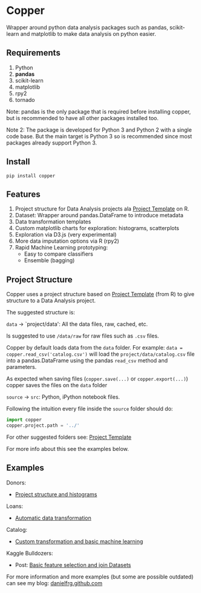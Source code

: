 Copper
======

Wrapper around python data analysis packages such as pandas, scikit-learn and matplotlib
to make data analysis on python easier.

Requirements
------------

1. Python
2. **pandas**
3. scikit-learn
4. matplotlib
5. rpy2
6. tornado

Note: pandas is the only package that is required before installing copper, but is
recommended to have all other packages installed too.

Note 2: The package is developed for Python 3 and Python 2 with a single code base. But the main target is Python 3 so is recommended since most packages already support Python 3.

Install
-------

`pip install copper`

Features
--------

1. Project structure for Data Analysis projects ala [Project Template](http://www.johnmyleswhite.com/notebook/2010/08/26/projecttemplate/) on R.
2. Dataset: Wrapper around pandas.DataFrame to introduce metadata
3. Data transformation templates
4. Custom matplotlib charts for exploration: histograms, scatterplots
5. Exploration via D3.js (very experimental)
6. More data imputation options via R (rpy2)
7. Rapid Machine Learning prototyping:
    * Easy to compare classifiers
    * Ensemble (bagging)

Project Structure
-----------------

Copper uses a project structure based on [Project Template](http://www.johnmyleswhite.com/notebook/2010/08/26/projecttemplate/) (from R) to give structure to a Data Analysis project.

The suggested structure is:

`data` -> `project/data': All the data files, raw, cached, etc.

Is suggested to use `/data/raw` for raw files such as `.csv` files.

Copper by default loads data from the `data` folder. For example: `data = copper.read_csv('catalog.csv')` will load the `project/data/catalog.csv` file into a pandas.DataFrame using the pandas `read_csv` method and parameters.

As expected when saving files (`copper.save(...)` or `copper.export(...)`) copper saves the files on the `data` folder

`source` -> `src`: Python, iPython notebook files.

Following the intuition every file inside the `source` folder should do:

```python
import copper
copper.project.path = '../'
```

For other suggested folders see: [Project Template](http://www.johnmyleswhite.com/notebook/2010/08/26/projecttemplate/)

For more info about this see the examples below.

Examples
--------
Donors:
* [Project structure and histograms](http://nbviewer.ipython.org/urls/raw.github.com/danielfrg/copper-examples/master/donors/src/explore.ipynb)

Loans:
* [Automatic data transformation](http://nbviewer.ipython.org/urls/raw.github.com/danielfrg/copper-examples/master/loans/src/transform.ipynb)

Catalog:
* [Custom transformation and basic machine learning](http://nbviewer.ipython.org/urls/raw.github.com/danielfrg/copper-examples/master/catalog/src/ml.ipynb)

Kaggle Bulldozers:
* Post: [Basic feature selection and join Datasets](http://danielfrg.github.com/blog/2013/03/07/kaggle-bulldozers-basic-cleaning/)

For more information and more examples (but some are possible outdated) can see my blog: [danielfrg.github.com](http://danielfrg.github.com)
